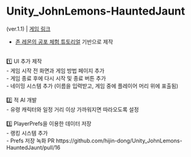 # Unity_JohnLemons-HauntedJaunt

(ver.1.1) | [게임 링크](https://play.unity.com/en/games/de829216-88a1-4395-9363-3f85d89ba176/webgl-builds)
- [존 레몬의 공포 체험 튜토리얼](https://learn.unity.com/project/jon-remonyi-gongpo-ceheom-3d-cogeubjayong?uv=2020.3) 기반으로 제작
<br>
1️⃣ UI 추가 제작<br>
- 게임 시작 전 화면과 게임 방법 페이지 추가<br>
- 게임 종료 후에 다시 시작 및 종료 버튼 추가<br>
- 네이밍 시스템 추가 (이름을 입력받고, 게임 중에 플레이어 머리 위에 표출됨)<br>
<br>
2️⃣ 적 AI 개발<br>
- 유령 캐릭터와 일정 거리 이상 가까워지면 따라오도록 설정<br>
<br>
3️⃣ PlayerPrefs을 이용한 데이터 저장<br>
- 랭킹 시스템 추가<br>
- Prefs 저장 녹화 PR https://github.com/hijin-dong/Unity_JohnLemons-HauntedJaunt/pull/16<br>
